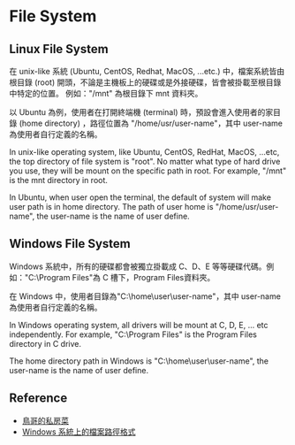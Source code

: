 # File System

## Linux File System

在 unix-like 系統 \(Ubuntu, CentOS, Redhat, MacOS, ...etc.\) 中，檔案系統皆由根目錄 \(root\) 開頭，不論是主機板上的硬碟或是外接硬碟，皆會被掛載至根目錄中特定的位置。 例如："/mnt" 為根目錄下 mnt 資料夾。

以 Ubuntu 為例，使用者在打開終端機 \(terminal\) 時，預設會進入使用者的家目錄 \(home directory\) ，路徑位置為 "/home/usr/user-name"，其中 user-name 為使用者自行定義的名稱。

In unix-like operating system, like Ubuntu, CentOS, RedHat, MacOS, ...etc, the top directory of file system is "root". No matter what type of hard drive you use, they will be mount on the specific path in root. For example, "/mnt" is the mnt directory in root.

In Ubuntu, when user open the terminal, the default of system will make user path is in home directory. The path of user home is "/home/usr/user-name", the user-name is the name of user define.

## Windows File System

Windows 系統中，所有的硬碟都會被獨立掛載成 C、D、E 等等硬碟代碼。例如："C:\Program Files"為 C 槽下，Program Files資料夾。

在 Windows 中，使用者目錄為"C:\home\user\user-name"，其中 user-name 為使用者自行定義的名稱。

In Windows operating system, all drivers will be mount at C, D, E, ... etc independently. For example, "C:\Program Files" is the Program Files directory in C drive.

The home directory path in Windows is "C:\home\user\user-name", the user-name is the name of user define.

## Reference

* [鳥哥的私房菜](http://linux.vbird.org/linux_basic/0210filepermission.php)
* [Windows 系統上的檔案路徑格式](https://docs.microsoft.com/zh-tw/dotnet/standard/io/file-path-formats)

